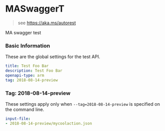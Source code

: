 # MASwaggerT

> see https://aka.ms/autorest

MA swagger test

### Basic Information
These are the global settings for the test API.

``` yaml
title: Test Foo Bar
description: Test Foo Bar
openapi-type: arm
tag: 2018-08-14-preview

```

### Tag: 2018-08-14-preview

These settings apply only when `--tag=2018-08-14-preview` is specified on the command line.

``` yaml $(tag) == '2018-08-14-preview'
input-file:
- 2018-08-14-preview/mycoolaction.json
```
